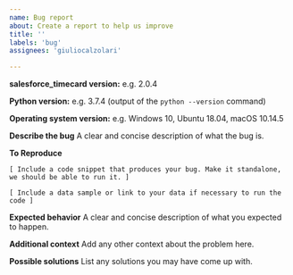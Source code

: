 ```yaml
---
name: Bug report
about: Create a report to help us improve
title: ''
labels: 'bug'
assignees: 'giuliocalzolari'

---
```

**salesforce_timecard version:** 
e.g. 2.0.4

**Python version:** 
e.g. 3.7.4 (output of the `python --version` command)


**Operating system version:** 
e.g. Windows 10, Ubuntu 18.04, macOS 10.14.5


**Describe the bug**
A clear and concise description of what the bug is.

**To Reproduce**

```
[ Include a code snippet that produces your bug. Make it standalone, we should be able to run it. ]

[ Include a data sample or link to your data if necessary to run the code ]

```

**Expected behavior**
A clear and concise description of what you expected to happen.


**Additional context**
Add any other context about the problem here.

**Possible solutions**
List any solutions you may have come up with.

